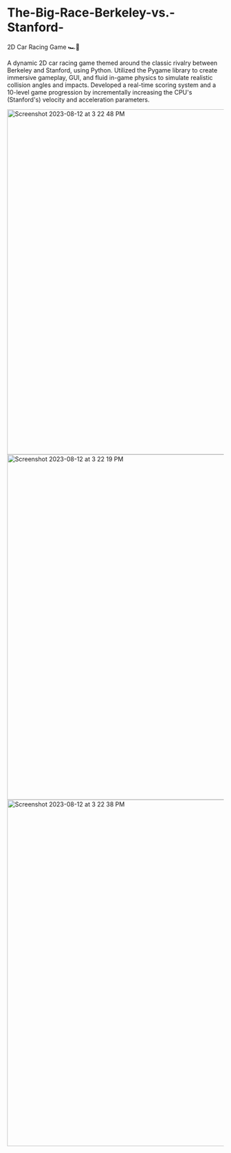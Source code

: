 # The-Big-Race-Berkeley-vs.-Stanford-
2D Car Racing Game 🏎💨 

A dynamic 2D car racing game themed around the classic rivalry between Berkeley and Stanford, using Python.
Utilized the Pygame library to create immersive gameplay, GUI, and fluid in-game physics to simulate realistic collision angles and impacts.
Developed a real-time scoring system and a 10-level game progression by incrementally increasing the CPU's (Stanford's) velocity and acceleration parameters.

<img width="800" alt="Screenshot 2023-08-12 at 3 22 48 PM" src="https://github.com/alifsatyawan/The-Big-Race-Berkeley-vs.-Stanford-/assets/141614747/0148afa0-b96d-47b4-929a-a732234f61de">


<img width="800" alt="Screenshot 2023-08-12 at 3 22 19 PM" src="https://github.com/alifsatyawan/The-Big-Race-Berkeley-vs.-Stanford-/assets/141614747/079718bc-7f45-4b84-b39d-c962f278c5f6">


<img width="803" alt="Screenshot 2023-08-12 at 3 22 38 PM" src="https://github.com/alifsatyawan/The-Big-Race-Berkeley-vs.-Stanford-/assets/141614747/71b99029-9087-4616-95f9-607887614605">
